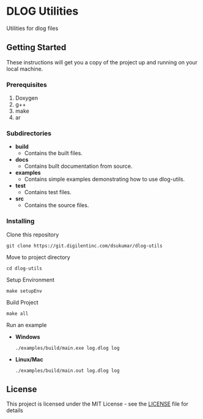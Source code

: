 # DLOG Utilities

Utilities for dlog files

## Getting Started

These instructions will get you a copy of the project up and running on your local machine.

### Prerequisites

1. Doxygen
2. g++
3. make
4. ar

### Subdirectories
* **build**
  * Contains the built files.
* **docs**
  * Contains built documentation from source.
* **examples**
  * Contains simple examples demonstrating how to use dlog-utils.
* **test**
  * Contains test files.
* **src**
  * Contains the source files.

### Installing

Clone this repository

```
git clone https://git.digilentinc.com/dsukumar/dlog-utils
```

Move to project directory

```
cd dlog-utils
```

Setup Environment

```
make setupEnv
```

Build Project

```
make all
```

Run an example

* **Windows**

  ```
  ./examples/build/main.exe log.dlog log
  ```
* **Linux/Mac**

  ```
  ./examples/build/main.out log.dlog log
  ```

## License

This project is licensed under the MIT License - see the [LICENSE](LICENSE) file for details